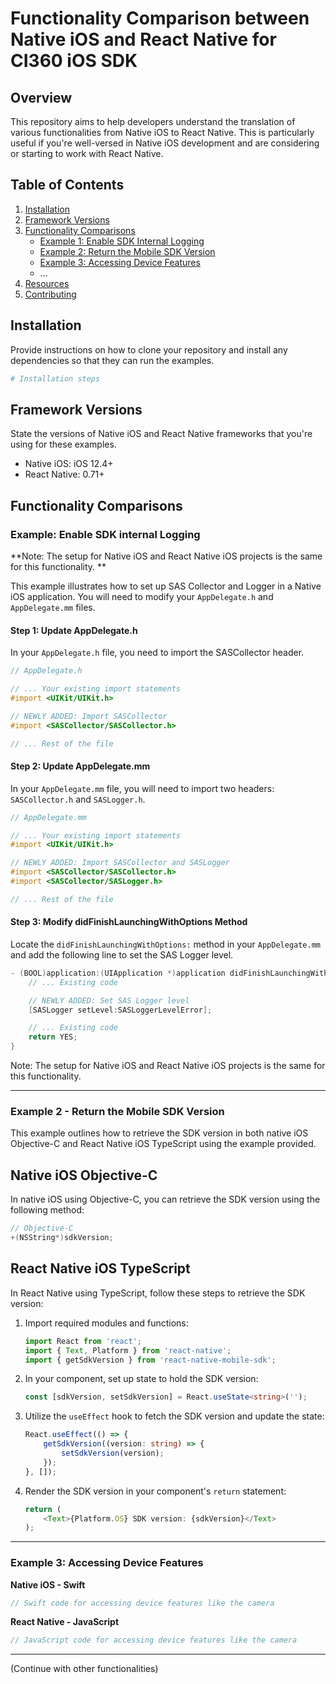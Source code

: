 # Functionality Comparison between Native iOS and React Native for CI360 iOS SDK

## Overview

This repository aims to help developers understand the translation of various functionalities from Native iOS to React Native. This is particularly useful if you're well-versed in Native iOS development and are considering or starting to work with React Native.

## Table of Contents

1. [Installation](#installation)
2. [Framework Versions](#framework-versions)
3. [Functionality Comparisons](#functionality-comparisons)
    - [Example 1: Enable SDK Internal Logging](#example-1-enable-sdk-internal-logging)
    - [Example 2: Return the Mobile SDK Version](#example-2-return-the-mobile-sdk-version)
    - [Example 3: Accessing Device Features](#example-3-accessing-device-features)
    - ...
4. [Resources](#resources)
5. [Contributing](#contributing)

## Installation

Provide instructions on how to clone your repository and install any dependencies so that they can run the examples.

```bash
# Installation steps
```

## Framework Versions

State the versions of Native iOS and React Native frameworks that you're using for these examples.

- Native iOS: iOS 12.4+
- React Native: 0.71+

## Functionality Comparisons

### Example: Enable SDK internal Logging

**Note: The setup for Native iOS and React Native iOS projects is the same for this functionality. **

This example illustrates how to set up SAS Collector and Logger in a Native iOS application. You will need to modify your `AppDelegate.h` and `AppDelegate.mm` files.

#### Step 1: Update AppDelegate.h

In your `AppDelegate.h` file, you need to import the SASCollector header. 

```objective-c
// AppDelegate.h

// ... Your existing import statements
#import <UIKit/UIKit.h>

// NEWLY ADDED: Import SASCollector
#import <SASCollector/SASCollector.h>

// ... Rest of the file
```

#### Step 2: Update AppDelegate.mm

In your `AppDelegate.mm` file, you will need to import two headers: `SASCollector.h` and `SASLogger.h`.

```objective-c
// AppDelegate.mm

// ... Your existing import statements
#import <UIKit/UIKit.h>

// NEWLY ADDED: Import SASCollector and SASLogger
#import <SASCollector/SASCollector.h>
#import <SASCollector/SASLogger.h>

// ... Rest of the file
```

#### Step 3: Modify didFinishLaunchingWithOptions Method

Locate the `didFinishLaunchingWithOptions:` method in your `AppDelegate.mm` and add the following line to set the SAS Logger level.

```objective-c
- (BOOL)application:(UIApplication *)application didFinishLaunchingWithOptions:(NSDictionary *)launchOptions {
    // ... Existing code

    // NEWLY ADDED: Set SAS Logger level
    [SASLogger setLevel:SASLoggerLevelError];

    // ... Existing code
    return YES;
}
```
Note: The setup for Native iOS and React Native iOS projects is the same for this functionality.


---

### Example 2 - Return the Mobile SDK Version

This example outlines how to retrieve the SDK version in both native iOS Objective-C and React Native iOS TypeScript using the example provided.

## Native iOS Objective-C

In native iOS using Objective-C, you can retrieve the SDK version using the following method:

```objective-c
// Objective-C
+(NSString*)sdkVersion;
```

## React Native iOS TypeScript

In React Native using TypeScript, follow these steps to retrieve the SDK version:

1. Import required modules and functions:
   
   ```typescript
   import React from 'react';
   import { Text, Platform } from 'react-native';
   import { getSdkVersion } from 'react-native-mobile-sdk';
   ```

2. In your component, set up state to hold the SDK version:

   ```typescript
   const [sdkVersion, setSdkVersion] = React.useState<string>('');
   ```

3. Utilize the `useEffect` hook to fetch the SDK version and update the state:

   ```typescript
   React.useEffect(() => {
       getSdkVersion((version: string) => {
           setSdkVersion(version);
       });
   }, []);
   ```

4. Render the SDK version in your component's `return` statement:

   ```typescript
   return (
       <Text>{Platform.OS} SDK version: {sdkVersion}</Text>
   );
   ```

---

### Example 3: Accessing Device Features

**Native iOS - Swift**

```swift
// Swift code for accessing device features like the camera
```

**React Native - JavaScript**

```javascript
// JavaScript code for accessing device features like the camera
```

---

(Continue with other functionalities)
